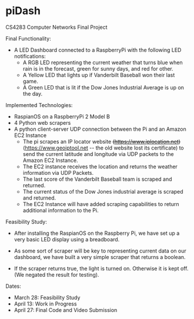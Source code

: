 # piDash
CS4283 Computer Networks Final Project     

Final Functionality:  
* A LED Dashboard connected to a RaspberryPi with the following LED notifications: 
  * A RGB LED representing the current weather that turns blue when rain is in the forecast, green for sunny days, and red for other. 
  * A Yellow LED that lights up if Vanderbilt Baseball won their last game. 
  * A Green LED that is lit if the Dow Jones Industrial Average is up on the day. 

Implemented Technologies: 
* RaspianOS on a RaspberryPi 2 Model B  
* 4 Python web scrapers  
* A python client-server UDP connection between the Pi and an Amazon EC2 Instance
  * The pi scrapes an IP locator website ~~(https://www.iplocation.net)~~ (https://www.geoiptool.net -- the old website lost its certificate) to send the current latitude and longitude via UDP packets to the Amazon EC2 Instance. 
  * The EC2 instance receives the location and returns the weather information via UDP Packets. 
  * The last score of the Vanderbilt Baseball team is scraped and returned.
  * The current status of the Dow Jones industrial average is scraped and returned. 
  * The EC2 Instance will have added scraping capabilities to return additional information to the Pi. 

Feasibility Study:  
* After installing the RaspianOS on the Raspberry Pi, we have set up a very basic LED display using a breadboard.  

* As some sort of scraper will be key to representing current data on our dashboard, we have built a very simple scraper that returns a boolean.  

* If the scraper returns true, the light is turned on. Otherwise it is kept off. (We negated the result for testing).  

Dates:  

* March 28: Feasibility Study
* April 13: Work in Progress
* April 27: Final Code and Video Submission
